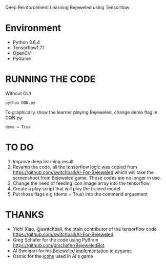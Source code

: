 Deep Reinforcement Learning Bejeweled using Tensorflow

Environment
============

* Python 3.6.4
* Tensorflow1.7.1
* OpenCV
* PyGame

RUNNING THE CODE
================
Without GUI

    python DQN.py

To graphically show the learner playing Bejeweled, change demo flag in DQN.py:

    demo = True   

TO DO
======
1. Improve deep learning result
2. Revamp the code, all the tensorflow logic was copied from https://github.com/switchball/AI-For-Bejeweled which will take the screenshoot from Bejeweled game. Those codes are no longer in use.
3. Change the need of feeding icon image array into the tensorflow
4. Create a play script that will play the trained model
5. Put those flags e.g  (demo = True) into the command arguement

THANKS
======
* Yichi Xiao, @switchball, the main contributor of the tensorflow code https://github.com/switchball/AI-For-Bejeweled
* Greg Schafer for the code using PyBrain https://github.com/grschafer/BejeweledBot
* Al Sweigart for his [Bejeweled implementation in pygame][bejeweled]                       
* Osmic for the [icons][gems] used in Al's game

[bejeweled]: http://inventwithpython.com/blog/2011/06/24/new-game-source-code-gemgem-a-bejeweled-clone/
[gems]: http://opengameart.org/content/gem-jewel-diamond-glass
